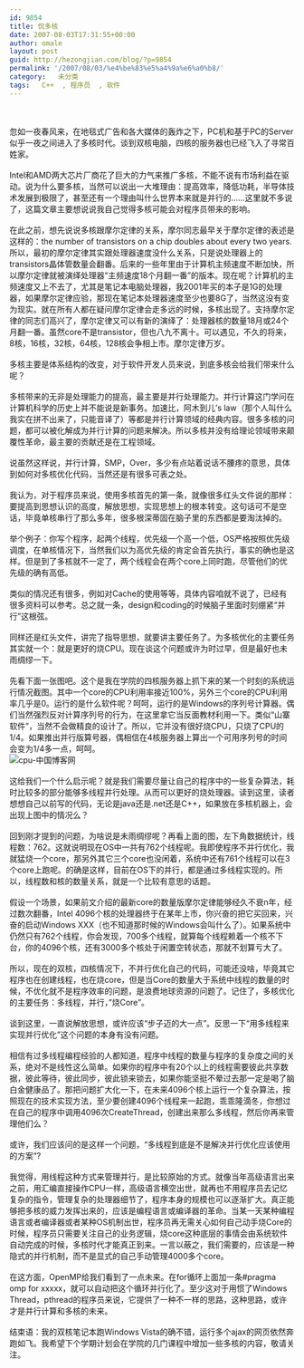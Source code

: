 ```yaml
---
id: 9854
title: 侃多核
date: 2007-08-03T17:31:55+00:00
author: omale
layout: post
guid: http://hezongjian.com/blog/?p=9854
permalink: '/2007/08/03/%e4%be%83%e5%a4%9a%e6%a0%b8/'
category:   未分类  
tags:   C++  , 程序员  , 软件
---
```

<meta content="MSHTML 6.00.6000.16481" name=GENERATOR>

<body leftMargin=3 topMargin=2>

<div>
  &nbsp;
</div>

<div>
  &nbsp;
</div>

<div>
  忽如一夜春风来，在地毯式广告和各大媒体的轰炸之下，PC机和基于PC的Server似乎一夜之间进入了多核时代。谈到双核电脑，四核的服务器也已经飞入了寻常百姓家。
</div>

<div>
  &nbsp;
</div>

<div>
  Intel和AMD两大芯片厂商花了巨大的力气来推广多核，不能不说有市场利益在驱动。说为什么要多核，当然可以说出一大堆理由：提高效率，降低功耗，半导体技术发展到极限了，甚至还有一个理由叫什么世界本来就是并行的……这里就不多说了，这篇文章主要想说说我自己觉得多核可能会对程序员带来的影响。
</div>

<div>
  &nbsp;
</div>

<div>
  在此之前，想先说说多核跟摩尔定律的关系，摩尔同志最早关于摩尔定律的表述是这样的：the number of transistors on a chip doubles about every two years. 所以，最初的摩尔定律其实跟处理器速度没什么关系，只是说处理器上的transistors晶体管数量会翻番。后来的一些年里由于计算机主频速度不断加快，所以摩尔定律就被演绎处理器“主频速度18个月翻一番”的版本。现在呢？计算机的主频速度又上不去了，尤其是笔记本电脑处理器，我2001年买的本子是1G的处理器，如果摩尔定律应验，那现在笔记本处理器速度至少也要8G了，当然这没有变为现实。就在所有人都在疑问摩尔定律会走多远的时候，多核出现了。支持摩尔定律的同志们高兴了，摩尔定律又可以有新的演绎了：处理器核的数量18月或24个月翻一番。虽然core不是transistor，但也八九不离十。可以遇见，不久的将来，8核，16核，32核，64核，128核会争相上市。摩尔定律万岁。
</div>

<div>
  &nbsp;
</div>

<div>
  多核主要是体系结构的改变，对于软件开发人员来说，到底多核会给我们带来什么呢？
</div>

<div>
  &nbsp;
</div>

<div>
  多核带来的无非是处理能力的提高，最主要是并行处理能力。并行计算这门学问在计算机科学的历史上并不能说是新事务。加速比，阿木到儿&#8217;s law（那个人叫什么我实在拼不出来了，只能音译了）等都是并行计算领域的经典内容。很多多核的问题，都可以被化解成为并行计算的问题来解决。所以多核并没有给理论领域带来颠覆性革命，最主要的贡献还是在工程领域。
</div>

<div>
  &nbsp;
</div>

<div>
  说虽然这样说，并行计算，SMP，Over，多少有点站着说话不腰疼的意思，具体到如何对多核优化代码，当然还是有很多可表之处。
</div>

<div>
  &nbsp;
</div>

<div>
  我认为，对于程序员来说，使用多核首先的第一条，就像很多红头文件说的那样：要提高到思想认识的高度，解放思想，实现思想上的根本转变。这句话可不是空话，毕竟单核串行了那么多年，很多根深蒂固在脑子里的东西都是要淘汰掉的。
</div>

<div>
  &nbsp;
</div>

<div>
  举个例子：你写个程序，起两个线程，优先级一个高一个低，OS严格按照优先级调度，在单核情况下，当然我们以为高优先级的肯定会首先执行，事实的确也是这样。但是到了多核就不一定了，两个线程会在两个core上同时跑，尽管他们的优先级的确有高低。
</div>

<div>
  &nbsp;
</div>

<div>
  类似的情况还有很多，例如对Cache的使用等等，具体内容咱就不说了，已经有很多资料可以参考。总之就一条，design和coding的时候脑子里面时刻绷紧“并行”这根弦。
</div>

<div>
  &nbsp;
</div>

<div>
  同样还是红头文件，讲完了指导思想，就要讲主要任务了。为多核优化的主要任务其实就一个：就是更好的烧CPU。现在谈这个问题或许为时过早，但是最好也未雨绸缪一下。
</div>

<div>
  &nbsp;
</div>

<div>
  先看下面一张图吧。这个是我在学院的四核服务器上抓下来的某一个时刻的系统运行情况截图。其中一个core的CPU利用率接近100%，另外三个core的CPU利用率几乎是0。运行的是什么软件呢？呵呵，运行的是Windows的序列号计算器。偶们当然强烈反对计算序列号的行为，在这里拿它当反面教材利用一下。类似“山寨软件”，当然不会做精良的设计了。所以，它并没有很好烧CPU，只烧了CPU的1/4。如果推出并行版算号器，偶相信在4核服务器上算出一个可用序列号的时间会变为1/4多一点，呵呵。
</div>

<div>
  <img id=img20070724104219.jpeg alt=cpu-中国博客网 src="http://images.blogcn.com/2007/8/3/9/omale,20070803173115.jpeg" align=baseline border=0>
</div>

<div>
  &nbsp;
</div>

<div>
  这给我们一个什么启示呢？就是我们需要尽量让自己的程序中的一些复杂算法，耗时比较多的部分能够多线程并行处理。从而可以更好的烧处理器。读到这里，读者想想自己以前写的代码，无论是java还是.net还是C++，如果放在多核机器上，会出现上图中的情况么？
</div>

<div>
  &nbsp;
</div>

<div>
  回到刚才提到的问题，为啥说是未雨绸缪呢？再看上面的图，左下角数据统计，线程数：762。这就说明现在OS中一共有762个线程呢。我即使程序不并行优化，我就猛烧一个core，那另外其它三个core也没闲着，系统中还有761个线程可以在3个core上跑呢。的确是这样，目前在OS下的并行，都是通过多线程实现的。所以，线程数和核的数量关系，就是一个比较有意思的话题。
</div>

<div>
  &nbsp;
</div>

<div>
  假设一个场景，如果前文介绍的最新core的数量版摩尔定律能够经久不衰n年，经过数次翻番，Intel 4096个核的处理器终于在某年上市，你兴奋的把它买回来，兴奋的启动Windows XXX（也不知道那时候的Windows会叫什么了）。如果系统中仍然只有762个线程，你会发现，700多个线程，就算每个线程赖着一个核不下台，你的4096个核，还有3000多个核处于闲置空转状态，那就不划算亏大了。
</div>

<div>
  &nbsp;
</div>

<div>
  所以，现在的双核，四核情况下，不并行优化自己的代码，可能还没啥，毕竟其它程序也在创建线程，也在烧core，但是当Core的数量大于系统中线程的数量的时候，不优化就不是程序效率的问题，是浪费地球资源的问题了。记住了，多核优化的主要任务：多线程，并行，&#8221;烧Core&#8221;。
</div>

<div>
  &nbsp;
</div>

<div>
  谈到这里，一直说解放思想，或许应该“步子迈的大一点”。反思一下“用多线程来实现并行优化”这个问题的本身有没有问题。
</div>

<div>
  &nbsp;
</div>

<div>
  相信有过多线程编程经验的人都知道，程序中线程的数量与程序的复杂度之间的关系，绝对不是线性这么简单。如果你的程序中有20个以上的线程需要彼此共享数据，彼此等待，彼此同步，彼此锁来锁去，如果你能坚挺不晕过去那一定是喝了脑白金健康品了。那把问题扩大化一下，在未来4096个核上运行一个复杂算法，按照现在的技术实现方法，至少要创建4096个线程来一起跑，乖乖隆滴冬，你想过在自己的程序中调用4096次CreateThread，创建出来那么多线程，然后你再来管理他们么？
</div>

<div>
  &nbsp;
</div>

<div>
  或许，我们应该问的是这样一个问题，“多线程到底是不是解决并行优化应该使用的方案”?
</div>

<div>
  &nbsp;
</div>

<div>
  我觉得，用线程这种方式来管理并行，是比较原始的方式。就像当年高级语言出来之前，用汇编直接操作CPU一样，高级语言横空出世，就再也不用程序员去记忆复杂的指令，管理复杂的处理器细节了，程序本身的规模也可以逐渐扩大。真正能够把多核的威力发挥出来的，应该是编程语言或编译器的革命。当某一天某种编程语言或者编译器或者某种OS机制出世，程序员再无需关心如何自己动手烧Core的时候，程序员只需要关注自己的业务逻辑，烧core这种底层的事情会由系统软件自动完成的时候，多核时代才能真正到来。一言以蔽之，我们需要的，应该是一种隐式的并行机制，而不是显式的自己手动管理4000多个core。
</div>

<div>
  &nbsp;
</div>

<div>
  在这方面，OpenMP给我们看到了一点未来。在for循环上面加一条#pragma omp for xxxxx，就可以自动把这个循环并行化了。至少这对于用惯了Windows Thread，pthread的程序员来说，它提供了一种不一样的思路，这种思路，或许才是并行计算和多核的未来。
</div>

<div>
  &nbsp;
</div>

<div>
  结束语：我的双核笔记本跑Windows Vista的确不错，运行多个ajax的网页依然奔跑如飞。我希望下个学期计划会在学院的几门课程中增加一些多核的内容，敬请关注。
</div>

<div>
  &nbsp;
</div>

<div>
  &nbsp;
</div>

<div>
  &nbsp;
</div>

<div>
  &nbsp;
</div>